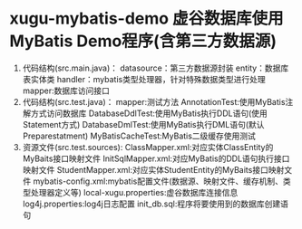 # xugu-mybatis-demo 虚谷数据库使用MyBatis Demo程序(含第三方数据源)

1. 代码结构(src.main.java)：
   datasource：第三方数据源封装
   entity：数据库表实体类
   handler：mybatis类型处理器，针对特殊数据类型进行处理
   mapper:数据库访问接口
2. 代码结构(src.test.java)：
   mapper:测试方法
   AnnotationTest:使用MyBatis注解方式访问数据库
   DatabaseDdlTest:使用MyBatis执行DDL语句(使用Statement方式)
   DatabaseDmlTest:使用MyBatis执行DML语句(默认Preparestatment)
   MyBatisCacheTest:MyBatis二级缓存使用测试
3. 资源文件(src.test.sources):
   ClassMapper.xml:对应实体ClassEntity的MyBaits接口映射文件
   InitSqlMapper.xml:对应MyBatis的DDL语句执行接口映射文件
   StudentMapper.xml:对应实体StudentEntity的MyBaits接口映射文件
   mybatis-config.xml:mybatis配置文件(数据源、映射文件、缓存机制、类型处理器定义等)
   local-xugu.properties:虚谷数据库连接信息
   log4j.properties:log4j日志配置
   init_db.sql:程序将要使用到的数据库创建语句
